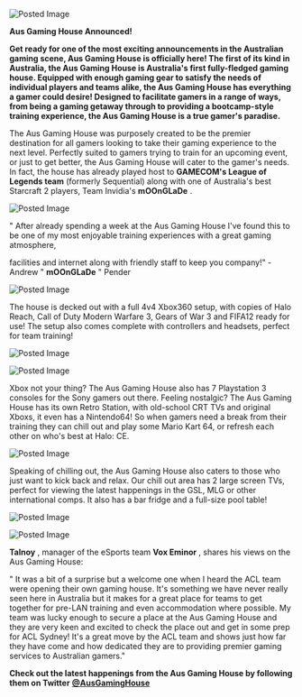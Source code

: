 ![Posted Image](http://i987.photobucket.com/albums/ae359/inmaniac1/AGHfinal.png)





**Aus Gaming House Announced!**





**Get ready for one of the most exciting announcements in the Australian gaming scene, Aus Gaming House is officially here! The first of its kind in Australia, the Aus Gaming House is Australia's first fully-fledged gaming house. Equipped with enough gaming gear to satisfy the needs of individual players and teams alike, the Aus Gaming House has everything a gamer could desire! Designed to facilitate gamers in a range of ways, from being a gaming getaway through to providing a bootcamp-style training experience, the Aus Gaming House is a true gamer's paradise.**

The Aus Gaming House was purposely created to be the premier destination for 
all gamers looking to take their gaming experience to the next level. Perfectly suited to gamers trying to train for an upcoming event, or just to get better, the Aus Gaming House will cater to the gamer's needs. In fact, the house has already played host to 
**GAMECOM's League of Legends team**
 (formerly Sequential) along with one of Australia's best Starcraft 2 players, Team Invidia's 
**mOOnGLaDe**
.






![Posted Image](http://i987.photobucket.com/albums/ae359/inmaniac1/moon-1.jpg)





"
After already spending a week at the Aus Gaming House I've found this to be one of my most enjoyable training experiences with a great gaming atmosphere,


facilities and internet along with friendly staff to keep you company!" - Andrew "
**mOOnGLaDe**
" Pender





![Posted Image](http://i987.photobucket.com/albums/ae359/inmaniac1/LOL.jpg)





The house is decked out with a full 4v4 Xbox360 setup, with copies of Halo Reach, Call of Duty Modern Warfare 3, Gears of War 3 and FIFA12 ready for use! The setup also comes complete with controllers and headsets, perfect for team training!





![Posted Image](http://i987.photobucket.com/albums/ae359/inmaniac1/GAMESTATION.jpg)





![Posted Image](http://i987.photobucket.com/albums/ae359/inmaniac1/GAMESTATION2.jpg)





Xbox not your thing? The Aus Gaming House also has 7 Playstation 3 consoles for the Sony gamers out there. Feeling nostalgic? The Aus Gaming House has its own Retro Station, with old-school CRT TVs and original Xboxs, it even has a Nintendo64! So when gamers need a break from their training they can chill out and play some Mario Kart 64, or refresh each other on who's best at Halo: CE.





![Posted Image](http://i987.photobucket.com/albums/ae359/inmaniac1/RETRO.jpg)


Speaking of chilling out, the Aus Gaming House also caters to those who just want to kick back and relax. Our chill out area has 2 large screen TVs, perfect for viewing the latest happenings in the GSL, MLG or other international comps. It also has a bar fridge and a full-size pool table!





![Posted Image](http://i987.photobucket.com/albums/ae359/inmaniac1/CHILL2.jpg)





![Posted Image](http://i987.photobucket.com/albums/ae359/inmaniac1/CHILL3.jpg)





**Talnoy**
, manager of the eSports team 
**Vox Eminor**
, shares his views on the Aus Gaming House:





"
It was a bit of a surprise but a welcome one when I heard the ACL team were opening their own gaming house. It's something we have never really seen here in Australia but it makes for a great place for teams to get together for pre-LAN training and even accommodation where possible. My team was lucky enough to secure a place at the Aus Gaming House and they are very keen and excited to check the place out and get in some prep for ACL Sydney! It's a great move by the ACL team and shows just how far they have come and how dedicated they are to providing premier gaming services to Australian gamers."






**Check out the latest happenings from the Aus Gaming House by following them on Twitter** 
[**@AusGamingHouse**](https://twitter.com/#!/AusGamingHouse)